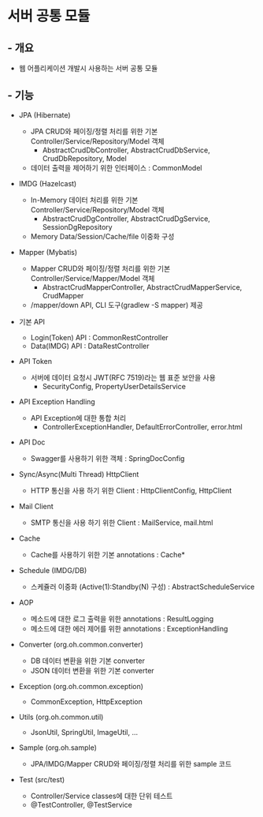 # 서버 공통 모듈

## - 개요
- 웹 어플리케이션 개발시 사용하는 서버 공통 모듈

## - 기능
- JPA (Hibernate)
    - JPA CRUD와 페이징/정렬 처리를 위한 기본 Controller/Service/Repository/Model 객체
        - AbstractCrudDbController, AbstractCrudDbService, CrudDbRepository, Model
    - 데이터 출력을 제어하기 위한 인터페이스 : CommonModel
- IMDG (Hazelcast)
    - In-Memory 데이터 처리를 위한 기본 Controller/Service/Repository/Model 객체
        - AbstractCrudDgController, AbstractCrudDgService, SessionDgRepository
    - Memory Data/Session/Cache/file 이중화 구성
- Mapper (Mybatis)
    - Mapper CRUD와 페이징/정렬 처리를 위한 기본 Controller/Service/Mapper/Model 객체
        - AbstractCrudMapperController, AbstractCrudMapperService, CrudMapper
    - /mapper/down API, CLI 도구(gradlew -S mapper) 제공 

- 기본 API
    - Login(Token) API : CommonRestController
    - Data(IMDG) API : DataRestController
- API Token
    - 서버에 데이터 요청시 JWT(RFC 7519)라는 웹 표준 보안을 사용
        - SecurityConfig, PropertyUserDetailsService
- API Exception Handling
    - API Exception에 대한 통합 처리
        - ControllerExceptionHandler, DefaultErrorController, error.html
- API Doc
    - Swagger를 사용하기 위한 객체 : SpringDocConfig

- Sync/Async(Multi Thread) HttpClient
    - HTTP 통신을 사용 하기 위한 Client : HttpClientConfig, HttpClient
- Mail Client
    - SMTP 통신을 사용 하기 위한 Client : MailService, mail.html

- Cache
    - Cache를 사용하기 위한 기본 annotations : Cache*
- Schedule (IMDG/DB)
    - 스케쥴러 이중화 (Active(1):Standby(N) 구성) : AbstractScheduleService
- AOP
    - 메소드에 대한 로그 출력을 위한 annotations : ResultLogging
    - 메소드에 대한 에러 제어를 위한 annotations : ExceptionHandling

- Converter (org.oh.common.converter)
    - DB 데이터 변환을 위한 기본 converter
    - JSON 데이터 변환을 위한 기본 converter
- Exception (org.oh.common.exception)
    - CommonException, HttpException
- Utils (org.oh.common.util)
    - JsonUtil, SpringUtil, ImageUtil, ...

- Sample (org.oh.sample)
    - JPA/IMDG/Mapper CRUD와 페이징/정렬 처리를 위한 sample 코드 
- Test (src/test)
    - Controller/Service classes에 대한 단위 테스트
    - @TestController, @TestService
